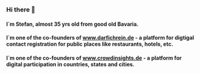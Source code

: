 ### Hi there 👋

#### I´m Stefan, almost 35 yrs old from good old Bavaria.

#### I´m one of the co-founders of www.darfichrein.de - a platform for digtigal contact registration for public places like restaurants, hotels, etc.
#### I´m one of the co-founders of www.crowdinsights.de - a platform for digital participation in countries, states and cities.

<!--
**stefanmichalk/stefanmichalk** is a ✨ _special_ ✨ repository because its `README.md` (this file) appears on your GitHub profile.

Here are some ideas to get you started:

- 🔭 I’m currently working on ...
- 🌱 I’m currently learning ...
- 👯 I’m looking to collaborate on ...
- 🤔 I’m looking for help with ...
- 💬 Ask me about ...
- 📫 How to reach me: ...
- 😄 Pronouns: ...
- ⚡ Fun fact: ...
-->
